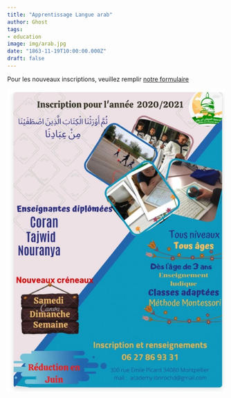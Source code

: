 ```yaml
---
title: "Apprentissage Langue arab"
author: Ghost
tags: 
- education
image: img/arab.jpg
date: "1863-11-19T10:00:00.000Z"
draft: false
---
```


Pour les nouveaux inscriptions, veuillez remplir [notre formulaire](https://www.cognitoforms.com/JbkarEfer/CentreCulturelAverroesDeMontpellierACADÉMIELangueArabe)


  ![inscription coran](img/inscoran.jpg)